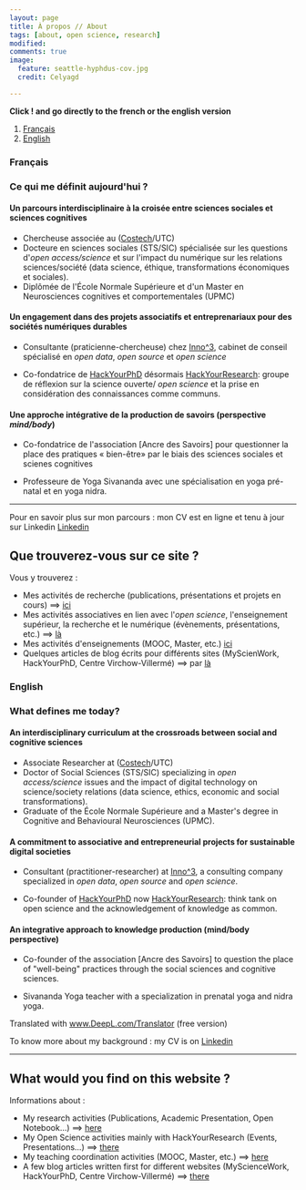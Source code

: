 ```yaml
---
layout: page
title: À propos // About
tags: [about, open science, research]
modified:
comments: true
image:
  feature: seattle-hyphdus-cov.jpg
  credit: Celyagd

---
```

**Click ! and go directly to the french or the english version**

1. [Français](#français)
2. [English](#english)

### Français <a name="français"></a>


### Ce qui me définit aujourd'hui ?

#### Un parcours interdisciplinaire à la croisée entre sciences sociales et sciences cognitives

- Chercheuse associée au ([Costech](http://www.utc.fr/costech/)/UTC)
- Docteure en sciences sociales (STS/SIC) spécialisée sur les questions d'_open access/science_ et sur l'impact du numérique sur les relations sciences/société (data science, éthique, transformations économiques et sociales).
- Diplômée de l'École Normale Supérieure et d'un Master en Neurosciences cognitives et comportementales (UPMC)

#### Un engagement dans des projets associatifs et entreprenariaux pour des sociétés numériques durables

- Consultante (praticienne-chercheuse) chez [Inno^3](https://inno3.fr/), cabinet de conseil spécialisé en _open data_, _open source_ et _open science_

- Co-fondatrice de [HackYourPhD](http://www.hackyourphd.org) désormais [HackYourResearch](http://www.hyr.science/): groupe de réflexion sur la science ouverte/ _open science_ et la prise en considération des connaissances comme communs.

#### Une approche intégrative de la production de savoirs (perspective _mind/body_)

- Co-fondatrice de l'association [Ancre des Savoirs] pour questionner la place des pratiques « bien-être» par le biais des sciences sociales et scienes cognitives

- Professeure de Yoga Sivananda avec une spécialisation en yoga pré-natal et en yoga nidra.

----

Pour en savoir plus sur mon parcours : mon CV est en ligne et tenu à jour sur Linkedin [Linkedin](https://www.linkedin.com/in/celyagrusondaniel)


## Que trouverez-vous sur ce site ?

Vous y trouverez :

- Mes activités de recherche (publications, présentations et projets en cours) ==> [ici](http://celyagd.github.io/research/)
- Mes activités associatives en lien avec l'*open science*, l'enseignement supérieur, la recherche et le numérique (évènements, présentations, etc.) ==> [là](http://celyagd.github.io/openscience/)
- Mes activités d'enseignements (MOOC, Master, etc.) [ici](http://celyagd.github.io/teaching/)
- Quelques articles de blog écrits pour différents sites (MyScienWork, HackYourPhD, Centre Virchow-Villermé) ==> par [là](http://celyagd.github.io/blog/)


### English <a name="english"></a>

### What defines me today? ##

#### An interdisciplinary curriculum at the crossroads between social and cognitive sciences

- Associate Researcher at ([Costech](http://www.utc.fr/costech/)/UTC)
- Doctor of Social Sciences (STS/SIC) specializing in _open access/science_ issues and the impact of digital technology on science/society relations (data science, ethics, economic and social transformations).
- Graduate of the École Normale Supérieure and a Master's degree in Cognitive and Behavioural Neurosciences (UPMC).

#### A commitment to associative and entrepreneurial projects for sustainable digital societies

- Consultant (practitioner-researcher) at [Inno^3](https://inno3.fr/), a consulting company specialized in _open data_, _open source_ and _open science_.

- Co-founder of [HackYourPhD](http://www.hackyourphd.org) now [HackYourResearch](http://www.hyr.science/): think tank on open science and the acknowledgement of knowledge as common.

#### An integrative approach to knowledge production (mind/body perspective)

- Co-founder of the association [Ancre des Savoirs] to question the place of "well-being" practices through the social sciences and cognitive sciences.

- Sivananda Yoga teacher with a specialization in prenatal yoga and nidra yoga.

Translated with www.DeepL.com/Translator (free version)

To know more about my background : my CV is on [Linkedin](https://www.linkedin.com/in/celyagrusondaniel)

----

## What would you find on this website ?

Informations about :

- My research activities (Publications, Academic Presentation, Open Notebook...) ==> [here](http://celyagd.github.io/research/)
- My Open Science activities mainly with HackYourResearch (Events, Presentations...) ==> [there](http://celyagd.github.io/openscience/)
- My teaching coordination activities (MOOC, Master, etc.)
 ==> [here](http://celyagd.github.io/teaching/)
- A few blog articles written first for different websites (MyScienceWork, HackYourPhD, Centre Virchow-Villermé) ==> [there](http://celyagd.github.io/blog/)

